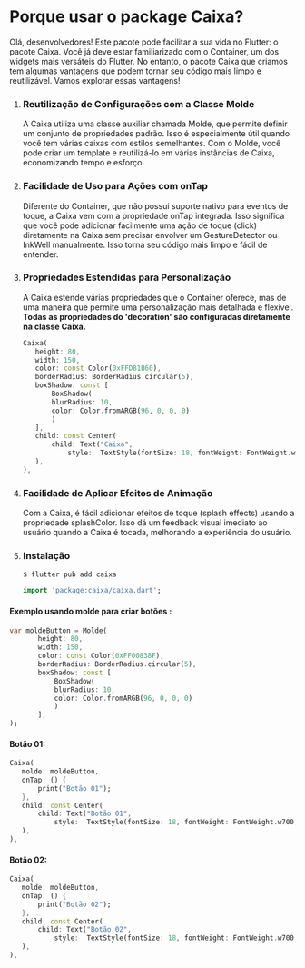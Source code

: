 # Porque usar o package Caixa?
Olá, desenvolvedores! Este pacote pode facilitar a sua vida no Flutter: o pacote Caixa. Você já deve estar familiarizado com o Container, um dos widgets mais versáteis do Flutter. No entanto, o pacote Caixa que criamos tem algumas vantagens que podem tornar seu código mais limpo e reutilizável. Vamos explorar essas vantagens!

1. ### Reutilização de Configurações com a Classe Molde
    A Caixa utiliza uma classe auxiliar chamada Molde, que permite definir um conjunto de propriedades padrão. Isso é especialmente útil quando você tem várias caixas com estilos semelhantes. Com o Molde, você pode criar um template e reutilizá-lo em várias instâncias de Caixa, economizando tempo e esforço.

2. ### Facilidade de Uso para Ações com onTap
    Diferente do Container, que não possui suporte nativo para eventos de toque, a Caixa vem com a propriedade onTap integrada. Isso significa que você pode adicionar facilmente uma ação de toque (click) diretamente na Caixa sem precisar envolver um GestureDetector ou InkWell manualmente. Isso torna seu código mais limpo e fácil de entender.

3. ### Propriedades Estendidas para Personalização
    A Caixa estende várias propriedades que o Container oferece, mas de uma maneira que permite uma personalização mais detalhada e flexível. **Todas as propriedades do 'decoration' são configuradas diretamente na classe Caixa.**
     ```dart
    Caixa(
        height: 80,
        width: 150,
        color: const Color(0xFFD81B60),
        borderRadius: BorderRadius.circular(5),
        boxShadow: const [
            BoxShadow(
            blurRadius: 10,
            color: Color.fromARGB(96, 0, 0, 0)
            )
        ],
        child: const Center(
            child: Text("Caixa", 
                style:  TextStyle(fontSize: 18, fontWeight: FontWeight.w700, color: Color.fromARGB(255, 230, 230, 230))),
        ),
    ),
    ```

4. ### Facilidade de Aplicar Efeitos de Animação
    Com a Caixa, é fácil adicionar efeitos de toque (splash effects) usando a propriedade splashColor. Isso dá um feedback visual imediato ao usuário quando a Caixa é tocada, melhorando a experiência do usuário.

5. ### Instalação
    ```console
    $ flutter pub add caixa
    ```

    ```dart
    import 'package:caixa/caixa.dart';
    ```

#### Exemplo usando molde para criar botões :
 ```dart
var moldeButton = Molde(
        height: 80,
        width: 150,
        color: const Color(0xFF00838F),
        borderRadius: BorderRadius.circular(5),
        boxShadow: const [
            BoxShadow(
            blurRadius: 10,
            color: Color.fromARGB(96, 0, 0, 0)
            )
        ],
);
```

#### Botão 01:
 ```dart
Caixa(
    molde: moldeButton,  
    onTap: () {
        print("Botão 01");
    },                 
    child: const Center(
        child: Text("Botão 01",
            style:  TextStyle(fontSize: 18, fontWeight: FontWeight.w700, color: Color.fromARGB(255, 230, 230, 230))),
    ),
),
```

#### Botão 02:
 ```dart
Caixa(
    molde: moldeButton,  
    onTap: () {
        print("Botão 02");
    },                 
    child: const Center(
        child: Text("Botão 02",
            style:  TextStyle(fontSize: 18, fontWeight: FontWeight.w700, color: Color.fromARGB(255, 230, 230, 230))),
    ),
),
```